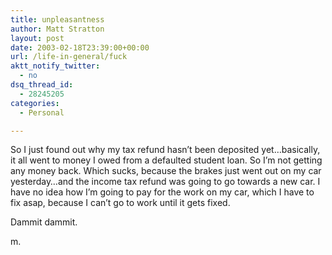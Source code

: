 ```yaml
---
title: unpleasantness
author: Matt Stratton
layout: post
date: 2003-02-18T23:39:00+00:00
url: /life-in-general/fuck
aktt_notify_twitter:
  - no
dsq_thread_id:
  - 28245205
categories:
  - Personal

---
```

So I just found out why my tax refund hasn&#8217;t been deposited yet&#8230;basically, it all went to money I owed from a defaulted student loan. So I&#8217;m not getting any money back. Which sucks, because the brakes just went out on my car yesterday&#8230;and the income tax refund was going to go towards a new car. I have no idea how I&#8217;m going to pay for the work on my car, which I have to fix asap, because I can&#8217;t go to work until it gets fixed.

Dammit dammit.

m.
